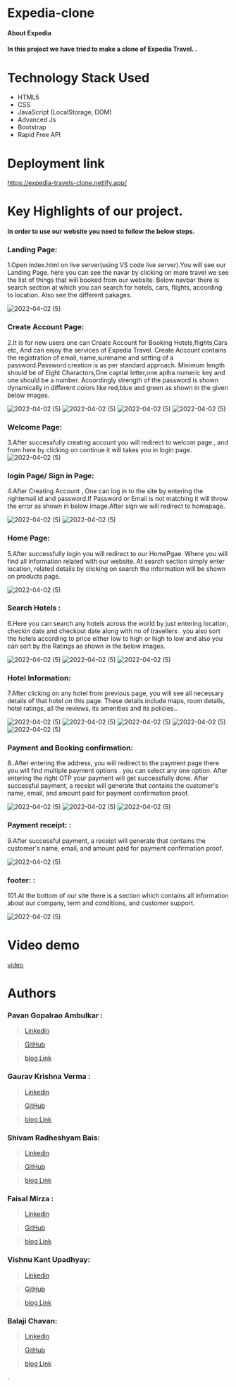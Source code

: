 # Expedia-clone

#### About Expedia
#### In this project we have tried to make a clone of Expedia Travel. .


# Technology Stack Used 
* HTML5
* CSS
* JavaScript (LocalStorage, DOM)
* Advanced Js
* Bootstrap
* Rapid Free API

# Deployment link 
https://expedia-travels-clone.netlify.app/

# Key Highlights of our project.
#### In order to use our website you need to follow the below steps.

### Landing Page:

1.Open index.html on live server(using VS code live server).You will see our Landing Page. here you can see the navar by clicking on more travel we see the list of things that will booked from our website. Below navbar there is search section at which you can search for hotels, cars, flights, according to location. Also see the different pakages. 

![2022-04-02 (5)](https://github.com/vishnu9651/Expedia-clone/blob/f3aee05ebeef9f84538f66c5b864ef2af5dd2a3e/Landing%20page1.png)

### Create Account Page:

2.It is for new users one can Create Account for Booking Hotels,flights,Cars etc, And can enjoy the services of Expedia Travel. Create Account  contains the registration of email, name,surename and setting of a password.Password creation is as per standard approach. Minimum length should be of Eight Charactors,One capital letter,one aplha numeric key and one should be a number. Acoordingly strength of the password is shown dynamically in different colors like red,blue and green as shown in the given below images.
   
![2022-04-02 (5)](https://github.com/vishnu9651/Expedia-clone/blob/5b700d77d71f418e01c87335b7dc92db59acb540/create%20account%20Default.png)
![2022-04-02 (5)](https://github.com/vishnu9651/Expedia-clone/blob/5b700d77d71f418e01c87335b7dc92db59acb540/Create%20account%20with%20weak%20password.png)
![2022-04-02 (5)](https://github.com/vishnu9651/Expedia-clone/blob/5b700d77d71f418e01c87335b7dc92db59acb540/Create%20account%20with%20Medium%20password.png)
![2022-04-02 (5)](https://github.com/vishnu9651/Expedia-clone/blob/5b700d77d71f418e01c87335b7dc92db59acb540/Create%20account%20with%20strong%20password.png)



### Welcome Page:
3.After successfully creating account you will redirect to welcom page , and from here by clicking on continue it will takes you in login page.
![2022-04-02 (5)](https://github.com/vishnu9651/Expedia-clone/blob/5b700d77d71f418e01c87335b7dc92db59acb540/Welcome%20msg.png)

### login Page/ Sign in Page:

4.After Creating Account , One can log in to the site by entering the rightemail id and password.If Password or Email is not matching it will throw the error as shown in below image.After sign we will redirect to homepage.

![2022-04-02 (5)](https://github.com/vishnu9651/Expedia-clone/blob/5b700d77d71f418e01c87335b7dc92db59acb540/login%20Default.png)
![2022-04-02 (5)](https://github.com/vishnu9651/Expedia-clone/blob/5b700d77d71f418e01c87335b7dc92db59acb540/sigin%20page%20with%20error.png)

### Home Page:

5.After successfully login you will redirect to our HomePgae. Where you will find all information related with our website. At search section simply enter location, related details by clicking on search the information will be shown on products page.

![2022-04-02 (5)](https://github.com/vishnu9651/Expedia-clone/blob/5b700d77d71f418e01c87335b7dc92db59acb540/homepage.png)

### Search Hotels :

6.Here you can search any hotels across the world by just entering location, checkin date and checkout date along with no of travellers .
you also sort the hotels according to price either low to high or high to low and also you can sort by the Ratings as shown in the below images.

![2022-04-02 (5)](https://github.com/vishnu9651/Expedia-clone/blob/758d1a47143462102d0ad375f05e2755604beb37/search%20results%20for%20location.png)
![2022-04-02 (5)](https://github.com/vishnu9651/Expedia-clone/blob/758d1a47143462102d0ad375f05e2755604beb37/search%20results%20high%20to%20low%20price.png)
![2022-04-02 (5)](https://github.com/vishnu9651/Expedia-clone/blob/758d1a47143462102d0ad375f05e2755604beb37/search%20results%20rarting.png)


### Hotel Information:

7.After clicking on any hotel from previous page, you will see all necessary details of that hotel on this page. These details include maps, room details, hotel ratings, all the reviews, its amenities and its policies..

![2022-04-02 (5)](https://github.com/vishnu9651/Expedia-clone/blob/758d1a47143462102d0ad375f05e2755604beb37/selected%20hotel.png)
![2022-04-02 (5)](https://github.com/vishnu9651/Expedia-clone/blob/758d1a47143462102d0ad375f05e2755604beb37/selected%20hotel%20amenities.png)
![2022-04-02 (5)](https://github.com/vishnu9651/Expedia-clone/blob/758d1a47143462102d0ad375f05e2755604beb37/selected%20hotel%20area%20map.png)
![2022-04-02 (5)](https://github.com/vishnu9651/Expedia-clone/blob/758d1a47143462102d0ad375f05e2755604beb37/selected%20hotel%20review.png)
![2022-04-02 (5)](https://github.com/vishnu9651/Expedia-clone/blob/758d1a47143462102d0ad375f05e2755604beb37/review%20and%20checkout.png)


### Payment and Booking confirmation:

8..After entering the address, you will redirect to the payment page there you will find multiple payment options . you can select any one option. After entering the  right OTP your payment will get successfully done.
 After successful payment, a receipt will generate that contains the customer's name, email, and amount paid for payment confirmation proof.

![2022-04-02 (5)](https://github.com/vishnu9651/Expedia-clone/blob/423abacbd439997009f69513be8d066fc43ee99e/payment%20default.png)
![2022-04-02 (5)](https://github.com/vishnu9651/Expedia-clone/blob/691c35c41e116a20e2c9c21343b60cf6082c4119/payment%20details1.png)
![2022-04-02 (5)](https://github.com/vishnu9651/Expedia-clone/blob/423abacbd439997009f69513be8d066fc43ee99e/booking%20successful%20alert.png)




### Payment receipt: :

9.After successful payment, a receipt will generate that contains the customer's name, email, and amount paid for payment confirmation proof.

![2022-04-02 (5)](https://github.com/vishnu9651/Expedia-clone/blob/423abacbd439997009f69513be8d066fc43ee99e/booking%20receipt.png)


### footer: :

101.At the bottom of our site there is a section which contains all information about our company, term and conditions, and customer support.

![2022-04-02 (5)](https://github.com/vishnu9651/Expedia-clone/blob/575cecf664db3a5d80a69da71449076ee869af63/footer.png)

# Video demo
[video](https://drive.google.com/file/d/1NYETW5kHQD56gsInL_Xc-aNdH1N4U7Qu/view
)


# Authors


### Pavan Gopalrao Ambulkar :
> [Linkedin](https://www.linkedin.com/in/pavanambulkar/)

> [GitHub](https://github.com/ambulkarpavan)

>  [blog Link](https://medium.com/@pavanambulkar2/nykaa-clone-collaborative-project-at-masai-school-a5c82995fb5d)


### Gaurav Krishna Verma :
> [Linkedin](https://www.linkedin.com/in/gaurav-verma-17624b129?lipi=urn%3Ali%3Apage%3Ad_flagship3_profile_view_base_contact_details%3BopPAX9GZRYKw76dDxP5qxQ%3D%3D)

> [GitHub](https://github.com/gauravKverma)

>  [blog Link](https://medium.com/@gauravverma004)

### Shivam Radheshyam Bais:
> [Linkedin]()

> [GitHub]()

>  [blog Link]()

### Faisal Mirza :
>  [Linkedin](https://www.linkedin.com/in/faisal-baig-mirza-6a48a1155/)

>  [GitHub](https://github.com/faisal1205)

>  [blog Link]()

### Vishnu Kant Upadhyay:
> [Linkedin]()

> [GitHub]()

>  [blog Link]()

### Balaji Chavan:
> [Linkedin]()

> [GitHub]()

>  [blog Link]()




. 

